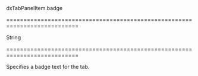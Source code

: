 <!--id-->dxTabPanelItem.badge<!--/id-->
===========================================================================
<!--type-->String<!--/type-->
===========================================================================

<!--shortDescription-->
Specifies a badge text for the tab.
<!--/shortDescription-->

<!--fullDescription-->

<!--/fullDescription-->